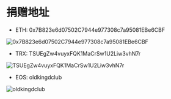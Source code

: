 # 捐赠地址

* ETH: 0x7B823e6d07502C7944e977308c7a95081EBe6CBF

![0x7B823e6d07502C7944e977308c7a95081EBe6CBF](https://oldkingclub.github.io/public_images/eth_address.png)

* TRX: TSUEgZw4vuyxFQK1MaCrSw1U2Liw3vhN7r

![TSUEgZw4vuyxFQK1MaCrSw1U2Liw3vhN7r](https://oldkingclub.github.io/public_images/trx_address.png)

* EOS: oldkingdclub

![oldkingdclub](https://oldkingclub.github.io/public_images/eos_address.png)


